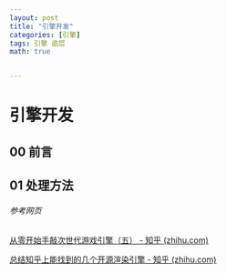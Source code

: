 ```yaml
---
layout: post
title: "引擎开发"
categories: [引擎]
tags: 引擎 底层
math: true


---
```


# 引擎开发

## 00 前言

## 01 处理方法

###### 参考网页

[从零开始手敲次世代游戏引擎（五） - 知乎 (zhihu.com)](https://zhuanlan.zhihu.com/p/28619982)

[总结知乎上能找到的几个开源渲染引擎 - 知乎 (zhihu.com)](https://zhuanlan.zhihu.com/p/483443679)
